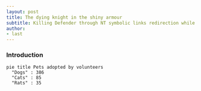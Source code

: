 ```yaml
---
layout: post
title: The dying knight in the shiny armour
subtitle: Killing Defender through NT symbolic links redirection while keeping it unbothered
author:
- last
---
```

### Introduction
```mermaid!
pie title Pets adopted by volunteers
  "Dogs" : 386
  "Cats" : 85
  "Rats" : 35
```
